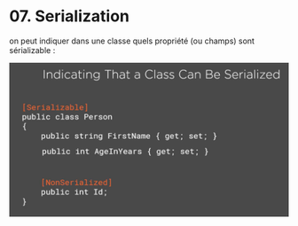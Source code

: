 # 07. Serialization

on peut indiquer dans une classe quels propriété (ou champs) sont sérializable :

<img src="assets/Screenshot2020-10-23at10.17.29.png" alt="Screenshot 2020-10-23 at 10.17.29" style="zoom:50%;" />
